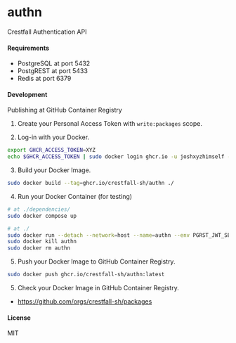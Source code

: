 # authn

Crestfall Authentication API

#### Requirements

- PostgreSQL at port 5432
- PostgREST at port 5433
- Redis at port 6379

#### Development

Publishing at GitHub Container Registry

1. Create your Personal Access Token with `write:packages` scope.

2. Log-in with your Docker.

```sh
export GHCR_ACCESS_TOKEN=XYZ
echo $GHCR_ACCESS_TOKEN | sudo docker login ghcr.io -u joshxyzhimself --password-stdin
```

3. Build your Docker Image.

```sh
sudo docker build --tag=ghcr.io/crestfall-sh/authn ./
```

4. Run your Docker Container (for testing)

```sh
# at ./dependencies/
sudo docker compose up
```

```sh
# at ./
sudo docker run --detach --network=host --name=authn --env PGRST_JWT_SECRET=4JLbS4XURTDIxQI6/2Rdw5pEkDuRxwjRZ6h0hsRxuIk= ghcr.io/crestfall-sh/authn
sudo docker kill authn
sudo docker rm authn
```

5. Push your Docker Image to GitHub Container Registry.

```sh
sudo docker push ghcr.io/crestfall-sh/authn:latest
```

5. Check your Docker Image in GitHub Container Registry.

- https://github.com/orgs/crestfall-sh/packages

#### License

MIT